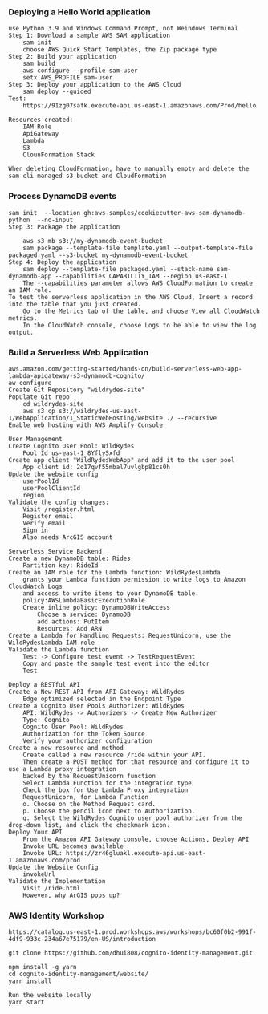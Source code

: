 ### Deploying a Hello World application
    use Python 3.9 and Windows Command Prompt, not Weindows Terminal
    Step 1: Download a sample AWS SAM application
        sam init
        choose AWS Quick Start Templates, the Zip package type
    Step 2: Build your application
        sam build
        aws configure --profile sam-user
        setx AWS_PROFILE sam-user
    Step 3: Deploy your application to the AWS Cloud
        sam deploy --guided
    Test:
        https://91zg07safk.execute-api.us-east-1.amazonaws.com/Prod/hello
        
    Resources created:
        IAM Role
        ApiGateway
        Lambda
        S3
        ClounFormation Stack
    
    When deleting CloudFormation, have to manually empty and delete the sam cli managed s3 bucket and CloudFormation
    
### Process DynamoDB events
    sam init  --location gh:aws-samples/cookiecutter-aws-sam-dynamodb-python  --no-input
    Step 3: Package the application
        
        aws s3 mb s3://my-dynamodb-event-bucket
        sam package --template-file template.yaml --output-template-file packaged.yaml --s3-bucket my-dynamodb-event-bucket
    Step 4: Deploy the application
        sam deploy --template-file packaged.yaml --stack-name sam-dynamodb-app --capabilities CAPABILITY_IAM --region us-east-1
        The --capabilities parameter allows AWS CloudFormation to create an IAM role.
    To test the serverless application in the AWS Cloud, Insert a record into the table that you just created.
        Go to the Metrics tab of the table, and choose View all CloudWatch metrics. 
        In the CloudWatch console, choose Logs to be able to view the log output.
        
### Build a Serverless Web Application
    aws.amazon.com/getting-started/hands-on/build-serverless-web-app-lambda-apigateway-s3-dynamodb-cognito/
    aw configure
    Create Git Repository "wildrydes-site"
    Populate Git repo
        cd wildrydes-site
        aws s3 cp s3://wildrydes-us-east-1/WebApplication/1_StaticWebHosting/website ./ --recursive
    Enable web hosting with AWS Amplify Console
    
    User Management
    Create Cognito User Pool: WildRydes
        Pool Id us-east-1_8YflySxfd
    Create app client "WildRydesWebApp" and add it to the user pool
        App client id: 2q17qvf55mbal7uvlgbp81cs0h
    Update the website config
        userPoolId
        userPoolClientId
        region
    Validate the config changes:
        Visit /register.html 
        Register email
        Verify email
        Sign in
        Also needs ArcGIS account
    
    Serverless Service Backend
    Create a new DynamoDB table: Rides
        Partition key: RideId
    Create an IAM role for the Lambda function: WildRydesLambda
        grants your Lambda function permission to write logs to Amazon CloudWatch Logs 
        and access to write items to your DynamoDB table.
        policy:AWSLambdaBasicExecutionRole
        Create inline policy: DynamoDBWriteAccess
            Choose a service: DynamoDB
            add actions: PutItem
            Resources: Add ARN
    Create a Lambda for Handling Requests: RequestUnicorn, use the WildRydesLambda IAM role
    Validate the Lambda function
        Test -> Configure test event -> TestRequestEvent
        Copy and paste the sample test event into the editor
        Test
    
    Deploy a RESTful API
    Create a New REST API from API Gateway: WildRydes
        Edge optimized selected in the Endpoint Type
    Create a Cognito User Pools Authorizer: WildRydes
        API: WildRydes -> Authorizers -> Create New Authorizer
        Type: Cognito
        Cognito User Pool: WildRydes
        Authorization for the Token Source
        Verify your authorizer configuration
    Create a new resource and method
        Create called a new resource /ride within your API. 
        Then create a POST method for that resource and configure it to use a Lambda proxy integration 
        backed by the RequestUnicorn function
        Select Lambda Function for the integration type
        Check the box for Use Lambda Proxy integration
        RequestUnicorn, for Lambda Function
        o. Choose on the Method Request card.
        p. Choose the pencil icon next to Authorization.
        q. Select the WildRydes Cognito user pool authorizer from the drop-down list, and click the checkmark icon.
    Deploy Your API
        From the Amazon API Gateway console, choose Actions, Deploy API
        Invoke URL becomes available
        Invoke URL: https://zr46gluakl.execute-api.us-east-1.amazonaws.com/prod
    Update the Website Config
        invokeUrl
    Validate the Implementation
        Visit /ride.html
        However, why ArGIS pops up?
### AWS Identity Workshop
    https://catalog.us-east-1.prod.workshops.aws/workshops/bc60f0b2-991f-4df9-933c-234a67e75179/en-US/introduction
    
    git clone https://github.com/dhui808/cognito-identity-management.git 

    npm install -g yarn
    cd cognito-identity-management/website/
    yarn install
    
    Run the website locally
    yarn start
    
    
